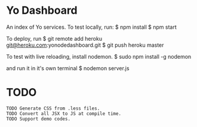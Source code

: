 # Yo Dashboard

An index of Yo services. To test locally, run:
    $ npm install
    $ npm start

To deploy, run
    $ git remote add heroku git@heroku.com:yonodedashboard.git
    $ git push heroku master

To test with live reloading, install nodemon.
    $ sudo npm install -g nodemon

and run it in it's own terminal
    $ nodemon server.js


# TODO

    TODO Generate CSS from .less files.
    TODO Convert all JSX to JS at compile time.
    TODO Support demo codes.
